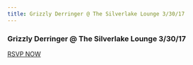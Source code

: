 ```yaml
---
title: Grizzly Derringer @ The Silverlake Lounge 3/30/17
---
```


<div class="post">
  <h3>Grizzly Derringer @ The Silverlake Lounge 3/30/17</h3>   
  <img src="{{ "/assets/img/flyers/20170330.jpg" | prepend: site.baseurl }}" alt="" class="img-responsive show-flyer">
  <br>
  <a href="https://www.bandsintown.com/event/13806599?affil_code=fb_308245956037225&artist=Grizzly+Derringer&came_from=74" target="_blank" class="btn btn-block btn-success">RSVP NOW</a>
</div>


